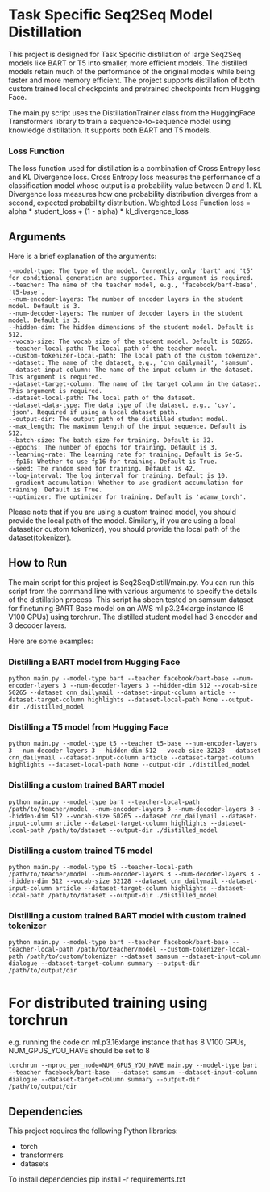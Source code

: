 # Task Specific Seq2Seq Model Distillation

This project is designed for Task Specific distillation of large Seq2Seq models like BART or T5 into smaller, more efficient models. The distilled models retain much of the performance of the original models while being faster and more memory efficient. The project supports distillation of both custom trained local checkpoints and pretrained checkpoints from Hugging Face.

The main.py script uses the DistillationTrainer class from the HuggingFace Transformers library to train a sequence-to-sequence model using knowledge distillation. It supports both BART and T5 models.

### Loss Function
The loss function used for distillation is a combination of Cross Entropy loss and KL Divergence loss. Cross Entropy loss measures the performance of a classification model whose output is a probability value between 0 and 1. KL Divergence loss measures how one probability distribution diverges from a second, expected probability distribution.
Weighted Loss Function 
    loss = alpha * student_loss + (1 - alpha) * kl_divergence_loss

## Arguments

Here is a brief explanation of the arguments:

    
    --model-type: The type of the model. Currently, only 'bart' and 't5' for conditional generation are supported. This argument is required.
    --teacher: The name of the teacher model, e.g., 'facebook/bart-base', 't5-base'.
    --num-encoder-layers: The number of encoder layers in the student model. Default is 3.
    --num-decoder-layers: The number of decoder layers in the student model. Default is 3.
    --hidden-dim: The hidden dimensions of the student model. Default is 512.
    --vocab-size: The vocab size of the student model. Default is 50265.
    --teacher-local-path: The local path of the teacher model.
    --custom-tokenizer-local-path: The local path of the custom tokenizer.
    --dataset: The name of the dataset, e.g., 'cnn_dailymail', 'samsum'.
    --dataset-input-column: The name of the input column in the dataset. This argument is required.
    --dataset-target-column: The name of the target column in the dataset. This argument is required.
    --dataset-local-path: The local path of the dataset.
    --dataset-data-type: The data type of the dataset, e.g., 'csv', 'json'. Required if using a local dataset path.
    --output-dir: The output path of the distilled student model.
    --max_length: The maximum length of the input sequence. Default is 512.
    --batch-size: The batch size for training. Default is 32.
    --epochs: The number of epochs for training. Default is 3.
    --learning-rate: The learning rate for training. Default is 5e-5.
    --fp16: Whether to use fp16 for training. Default is True.
    --seed: The random seed for training. Default is 42.
    --log-interval: The log interval for training. Default is 10.
    --gradient-accumulation: Whether to use gradient accumulation for training. Default is True.
    --optimizer: The optimizer for training. Default is 'adamw_torch'.
    

Please note that if you are using a custom trained model, you should provide the local path of the model. Similarly, if you are using a local dataset(or custom tokenizer), you should provide the local path of the dataset(tokenizer). 

## How to Run

The main script for this project is Seq2SeqDistill/main.py. You can run this script from the command line with various arguments to specify the details of the distillation process. This script ha sbeen tested on samsum dataset for finetuning BART Base model on an AWS ml.p3.24xlarge instance (8 V100 GPUs) using torchrun. The distilled student model had 3 encoder and 3 decoder layers.  

Here are some examples:

### Distilling a BART model from Hugging Face
    python main.py --model-type bart --teacher facebook/bart-base --num-encoder-layers 3 --num-decoder-layers 3 --hidden-dim 512 --vocab-size 50265 --dataset cnn_dailymail --dataset-input-column article --dataset-target-column highlights --dataset-local-path None --output-dir ./distilled_model

### Distilling a T5 model from Hugging Face
    python main.py --model-type t5 --teacher t5-base --num-encoder-layers 3 --num-decoder-layers 3 --hidden-dim 512 --vocab-size 32128 --dataset cnn_dailymail --dataset-input-column article --dataset-target-column highlights --dataset-local-path None --output-dir ./distilled_model

### Distilling a custom trained BART model

    python main.py --model-type bart --teacher-local-path /path/to/teacher/model --num-encoder-layers 3 --num-decoder-layers 3 --hidden-dim 512 --vocab-size 50265 --dataset cnn_dailymail --dataset-input-column article --dataset-target-column highlights --dataset-local-path /path/to/dataset --output-dir ./distilled_model

### Distilling a custom trained T5 model

    python main.py --model-type t5 --teacher-local-path /path/to/teacher/model --num-encoder-layers 3 --num-decoder-layers 3 --hidden-dim 512 --vocab-size 32128 --dataset cnn_dailymail --dataset-input-column article --dataset-target-column highlights --dataset-local-path /path/to/dataset --output-dir ./distilled_model

### Distilling a custom trained BART model with custom trained tokenizer
    python main.py --model-type bart --teacher facebook/bart-base --teacher-local-path /path/to/teacher/model --custom-tokenizer-local-path /path/to/custom/tokenizer --dataset samsum --dataset-input-column dialogue --dataset-target-column summary --output-dir /path/to/output/dir


# For distributed training using torchrun 
e.g. running the code on ml.p3.16xlarge instance that has 8 V100 GPUs, NUM_GPUS_YOU_HAVE should be set to 8
    
    torchrun --nproc_per_node=NUM_GPUS_YOU_HAVE main.py --model-type bart --teacher facebook/bart-base  --dataset samsum --dataset-input-column dialogue --dataset-target-column summary --output-dir /path/to/output/dir

## Dependencies

This project requires the following Python libraries:

- torch
- transformers
- datasets

To install dependencies 
    pip install -r requirements.txt





